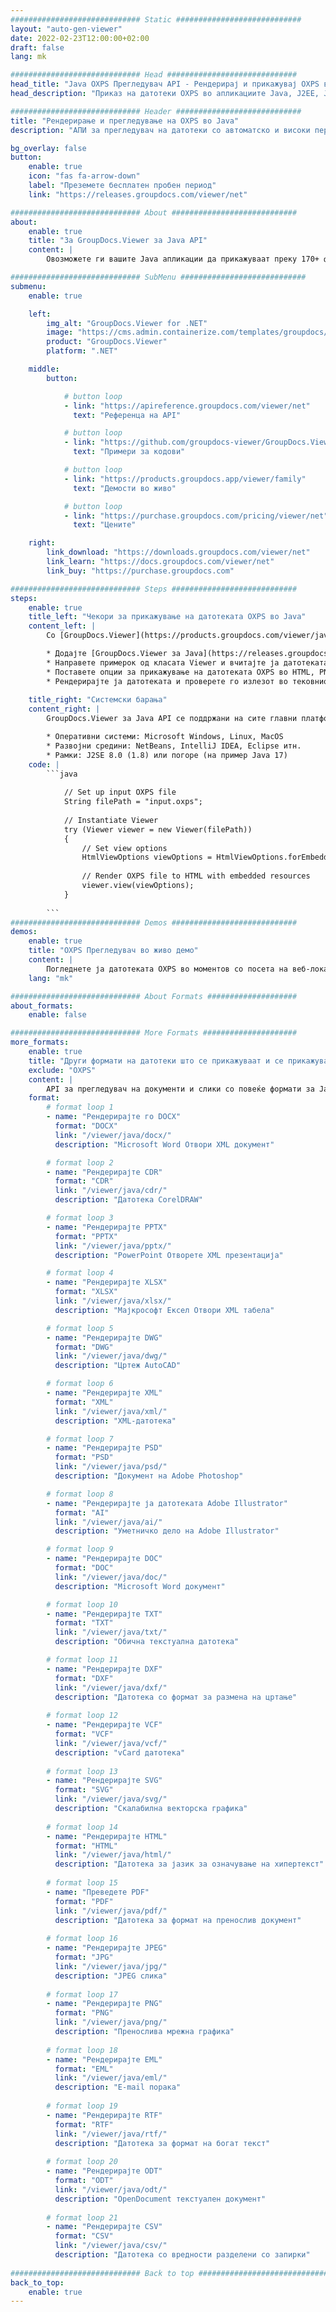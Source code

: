 ```yaml
---
############################# Static ############################
layout: "auto-gen-viewer"
date: 2022-02-23T12:00:00+02:00
draft: false
lang: mk

############################# Head #############################
head_title: "Java OXPS Прегледувач API - Рендерирај и прикажувај OXPS во Java апликации"
head_description: "Приказ на датотеки OXPS во апликациите Java, J2EE, J2SE. Поддржува прегледување на 170+ формати на документи и датотеки со слики во HTML, PDF или режим на слика со напредни функции за управување со опциите за прегледување документи."

############################# Header ############################
title: "Рендерирање и прегледување на OXPS во Java" 
description: "АПИ за прегледувач на датотеки со автоматско и високи перформанси OXPS за апликации базирани на Java, J2EE и J2SE, што поддржува широк опсег на дополнителни функции за прилагодување на изгледот на форматот на излезниот документ." 

bg_overlay: false
button:
    enable: true
    icon: "fas fa-arrow-down"
    label: "Преземете бесплатен пробен период"
    link: "https://releases.groupdocs.com/viewer/net"

############################# About ############################
about:
    enable: true
    title: "За GroupDocs.Viewer за Java API" 
    content: |
        Овозможете ги вашите Java апликации да прикажуваат преку 170+ формати на датотеки во HTML, PDF или режими на слика користејќи GroupDocs.Viewer за Java API без инсталиран дополнителен софтвер; како што се Microsoft Office, Apache Open Office, Adobe Acrobat Reader итн. Програмерите можат лесно да ги прегледуваат сите популарни слики и типови документи, вклучувајќи Microsoft Office, OpenDocument, HTML, PDF, Archive, Diagrams, Photoshop, AutoCAD и формати на програмски јазици во Java апликациите со брзо и најквалитетно рендерирање.

############################# SubMenu ############################
submenu:
    enable: true

    left:
        img_alt: "GroupDocs.Viewer for .NET"
        image: "https://cms.admin.containerize.com/templates/groupdocs/images/product-logos/90x90-noborder/groupdocs-viewer-net.png"
        product: "GroupDocs.Viewer"
        platform: ".NET"

    middle:
        button:

            # button loop
            - link: "https://apireference.groupdocs.com/viewer/net"
              text: "Референца на API"

            # button loop
            - link: "https://github.com/groupdocs-viewer/GroupDocs.Viewer-for-.NET"
              text: "Примери за кодови"

            # button loop
            - link: "https://products.groupdocs.app/viewer/family"
              text: "Демости во живо"

            # button loop
            - link: "https://purchase.groupdocs.com/pricing/viewer/net"
              text: "Цените"

    right:
        link_download: "https://downloads.groupdocs.com/viewer/net"
        link_learn: "https://docs.groupdocs.com/viewer/net"
        link_buy: "https://purchase.groupdocs.com"

############################# Steps ############################
steps:
    enable: true
    title_left: "Чекори за прикажување на датотеката OXPS во Java" 
    content_left: |
        Со [GroupDocs.Viewer](https://products.groupdocs.com/viewer/java/) може да го преведете OXPS во HTML, JPEG, PNG или PDF во неколку чекори.

        * Додајте [GroupDocs.Viewer за Java](https://releases.groupdocs.com/viewer/java/) како зависност на вашиот проект. 
        * Направете примерок од класата Viewer и вчитајте ја датотеката OXPS со целосна патека. 
        * Поставете опции за прикажување на датотеката OXPS во HTML, PNG, JPEG или PDF формат. 
        * Рендерирајте ја датотеката и проверете го излезот во тековниот директориум. 
        
    title_right: "Системски барања" 
    content_right: |
        GroupDocs.Viewer за Java API се поддржани на сите главни платформи и оперативни системи. Пред да го извршите кодот подолу, проверете дали ги имате инсталирано следните предуслови на вашиот систем.

        * Оперативни системи: Microsoft Windows, Linux, MacOS 
        * Развојни средини: NetBeans, IntelliJ IDEA, Eclipse итн. 
        * Рамки: J2SE 8.0 (1.8) или погоре (на пример Java 17) 
    code: |
        ```java
                        
            // Set up input OXPS file
            String filePath = "input.oxps";
        
            // Instantiate Viewer
            try (Viewer viewer = new Viewer(filePath))
            {
            	// Set view options 
            	HtmlViewOptions viewOptions = HtmlViewOptions.forEmbeddedResources();
                    
            	// Render OXPS file to HTML with embedded resources
            	viewer.view(viewOptions);
            }
             
        ```
############################# Demos ############################
demos:
    enable: true
    title: "OXPS Прегледувач во живо демо"
    content: |
        Погледнете ја датотеката OXPS во моментов со посета на веб-локацијата [GroupDocs.Viewer Online Apps](https://products.groupdocs.app/viewer/oxps).
    lang: "mk"

############################# About Formats ####################
about_formats:
    enable: false

############################# More Formats #####################
more_formats:
    enable: true
    title: "Други формати на датотеки што се прикажуваат и се прикажуваат со користење на Java"
    exclude: "OXPS"
    content: |
        API за прегледувач на документи и слики со повеќе формати за Java. Погледнете некои од популарните формати на датотеки подолу без никакви надворешни гледачи.
    format: 
        # format loop 1
        - name: "Рендерирајте го DOCX"
          format: "DOCX"
          link: "/viewer/java/docx/"
          description: "Microsoft Word Отвори XML документ" 

        # format loop 2
        - name: "Рендерирајте CDR" 
          format: "CDR"
          link: "/viewer/java/cdr/"
          description: "Датотека CorelDRAW" 

        # format loop 3
        - name: "Рендерирајте PPTX"
          format: "PPTX"
          link: "/viewer/java/pptx/"
          description: "PowerPoint Отворете XML презентација" 

        # format loop 4
        - name: "Рендерирајте XLSX"
          format: "XLSX"
          link: "/viewer/java/xlsx/"
          description: "Мајкрософт Ексел Отвори XML табела" 

        # format loop 5
        - name: "Рендерирајте DWG"
          format: "DWG"
          link: "/viewer/java/dwg/"
          description: "Цртеж AutoCAD"

        # format loop 6
        - name: "Рендерирајте XML"
          format: "XML"
          link: "/viewer/java/xml/"
          description: "XML-датотека"

        # format loop 7
        - name: "Рендерирајте PSD"
          format: "PSD"
          link: "/viewer/java/psd/"
          description: "Документ на Adobe Photoshop"

        # format loop 8
        - name: "Рендерирајте ја датотеката Adobe Illustrator"
          format: "AI"
          link: "/viewer/java/ai/"
          description: "Уметничко дело на Adobe Illustrator"

        # format loop 9
        - name: "Рендерирајте DOC"
          format: "DOC"
          link: "/viewer/java/doc/"
          description: "Microsoft Word документ" 

        # format loop 10
        - name: "Рендерирајте TXT" 
          format: "TXT"
          link: "/viewer/java/txt/"
          description: "Обична текстуална датотека" 

        # format loop 11
        - name: "Рендерирајте DXF" 
          format: "DXF"
          link: "/viewer/java/dxf/"
          description: "Датотека со формат за размена на цртање"  
          
        # format loop 12
        - name: "Рендерирајте VCF"
          format: "VCF"
          link: "/viewer/java/vcf/"
          description: "vCard датотека"  
              
        # format loop 13
        - name: "Рендерирајте SVG"
          format: "SVG"
          link: "/viewer/java/svg/"
          description: "Скалабилна векторска графика" 
          
        # format loop 14
        - name: "Рендерирајте HTML"
          format: "HTML"
          link: "/viewer/java/html/"
          description: "Датотека за јазик за означување на хипертекст" 
          
        # format loop 15
        - name: "Преведете PDF"
          format: "PDF"
          link: "/viewer/java/pdf/"
          description: "Датотека за формат на пренослив документ"
          
        # format loop 16
        - name: "Рендерирајте JPEG"
          format: "JPG"
          link: "/viewer/java/jpg/"
          description: "JPEG слика"
          
        # format loop 17
        - name: "Рендерирајте PNG"
          format: "PNG"
          link: "/viewer/java/png/"
          description: "Пренослива мрежна графика" 
          
        # format loop 18
        - name: "Рендерирајте EML"
          format: "EML"
          link: "/viewer/java/eml/"
          description: "E-mail порака" 
          
        # format loop 19
        - name: "Рендерирајте RTF"
          format: "RTF"
          link: "/viewer/java/rtf/"
          description: "Датотека за формат на богат текст" 
          
        # format loop 20
        - name: "Рендерирајте ODT"
          format: "ODT"
          link: "/viewer/java/odt/"
          description: "OpenDocument текстуален документ" 
          
        # format loop 21
        - name: "Рендерирајте CSV"
          format: "CSV"
          link: "/viewer/java/csv/"
          description: "Датотека со вредности разделени со запирки" 
          
############################# Back to top ###############################
back_to_top:
    enable: true
---
```

